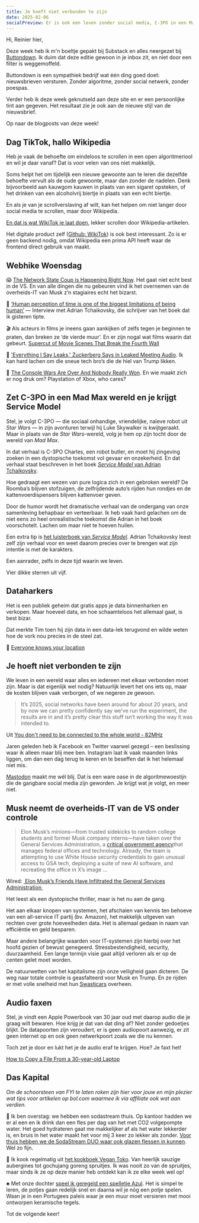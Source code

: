```yaml
---
title: Je hoeft niet verbonden te zijn
date: 2025-02-06
socialPreview: Er is ook een leven zonder social media, C-3PO in een Mad Max wereld en de schofterigheid van dataharkers.
---
```


Hi, Reinier hier,

Deze week heb ik m'n boeltje gepakt bij Substack en alles neergezet bij [Buttondown](https://buttondown.com/). Ik duim dat deze editie gewoon in je inbox zit, en niet door een filter is weggemoffeld.

Buttondown is een sympathiek bedrijf wat één ding goed doet: nieuwsbrieven versturen. Zonder algoritme, zonder social netwerk, zonder poespas.

Verder heb ik deze week geknutseld aan deze site en er een persoonlijke tint aan gegeven. Het resultaat zie je ook aan de nieuwe stijl van de nieuwsbrief.

Op naar de blogposts van deze week!

## Dag TikTok, hallo Wikipedia

Heb je vaak de behoefte om eindeloos te scrollen in een open algoritmeriool en wil je daar vanaf? Dat is voor velen van ons niet makkelijk.

Soms helpt het om tijdelijk een nieuwe gewoonte aan te leren die dezelfde behoefte vervult als de oude gewoonte, maar dan zonder de nadelen. Denk bijvoorbeeld aan kauwgom kauwen in plaats van een sigaret opsteken, of het drinken van een alcoholvrij biertje in plaats van een echt biertje.

En als je van je scrollverslaving af wilt, kan het helpen om niet langer door social media te scrollen, maar door Wikipedia.

[En dat is wat WikiTok je laat doen](https://wikitok.vercel.app/), lekker scrollen door Wikipedia-artikelen.

Het digitale product zelf ([Github: WikiTok](https://github.com/IsaacGemal/wikitok)) is ook best interessant. Zo is er geen backend nodig, omdat Wikipedia een prima API heeft waar de frontend direct gebruik van maakt.

## Webhike Woensdag

😱 [The Network State Coup is Happening Right Now](https://www.thenerdreich.com/the-network-state-coup-is-happening-right-now/). Het gaat niet echt best in de VS. En van alle dingen die nu gebeuren vind ik het overnemen van de overheids-IT van Musk z’n stagiaires echt het bizarst.

🧙 [‘Human perception of time is one of the biggest limitations of being human’](https://www.bps.org.uk/psychologist/human-perception-time-one-biggest-limitations-being-human) — Interview met Adrian Tchaikovsky, die schrijver van het boek dat ik gisteren tipte.

🎬 Als acteurs in films je ineens gaan aankijken of zelfs tegen je beginnen te praten, dan breken ze ‘de vierde muur’. En er zijn nogal wat films waarin dat gebeurt. [Supercut of Movie Scenes That Break the Fourth Wall](https://kottke.org/13/04/supercut-of-movie-scenes-that-break-the-fourth-wall)

🤡 ['Everything I Say Leaks,' Zuckerberg Says in Leaked Meeting Audio](https://www.404media.co/zuckerberg-says-everything-i-say-leaks-in-leaked-meeting-audio/). Ik kan hard lachen om die sneue tech bro’s die de hiel van Trump likken.

👾 [The Console Wars Are Over And Nobody Really Won](https://kotaku.com/console-wars-are-over-ps5-xbox-forza-switch-2-sony-1851752956). En wie maakt zich er nog druk om? Playstation of Xbox, who cares?

## Zet C-3PO in een Mad Max wereld en je krijgt Service Model

Stel, je volgt C-3PO — die sociaal onhandige, vriendelijke, naïeve robot uit *Star Wars* — in zijn avonturen terwijl hij Luke Skywalker is kwijtgeraakt. Maar in plaats van de *Star Wars*-wereld, volg je hem op zijn tocht door de wereld van *Mad Max*.

In dat verhaal is C-3PO Charles, een robot butler, en moet hij zingeving zoeken in een dystopische toekomst vol gevaar en onzekerheid. En dat verhaal staat beschreven in het boek [*Service Model* van Adrian Tchaikovsky](https://app.thestorygraph.com/books/497eb691-9889-4327-936e-65a48a04fb0c).

Hoe gedraagt een wezen van pure logica zich in een gebroken wereld? De Roomba’s blijven stofzuigen, de zelfrijdende auto’s rijden hun rondjes en de kattenvoerdispensers blijven kattenvoer geven.

Door de humor wordt het dramatische verhaal van de ondergang van onze samenleving behapbaar en verteerbaar. Ik heb vaak hard gelachen om de niet eens zo heel onrealistische toekomst die Adrian in het boek voorschotelt. Lachen om maar niet te hoeven huilen.

Een extra tip is [het luisterboek van *Service Model*](https://www.kobo.com/ie/en/audiobook/service-model-2). Adrian Tchaikovsky leest zelf zijn verhaal voor en weet daarom precies over te brengen wat zijn intentie is met de karakters.

Een aanrader, zelfs in deze tijd waarin we leven.

Vier dikke sterren uit vijf.

## Dataharkers

Het is een publiek geheim dat gratis apps je data binnenharken en verkopen. Maar hoeveel data, en hoe schaamteloos het allemaal gaat, is best bizar.

Dat merkte Tim toen hij zijn data in een data-lek terugvond en wilde weten hoe de vork nou precies in de steel zat.

🔗 [Everyone knows your location](https://timsh.org/tracking-myself-down-through-in-app-ads/)

## Je hoeft niet verbonden te zijn

We leven in een wereld waar alles en iedereen met elkaar verbonden moet zijn. Maar is dat eigenlijk wel nodig? Natuurlijk levert het ons iets op, maar de kosten blijven vaak verborgen, of we negeren ze gewoon.

> It’s 2025, social networks have been around for about 20 years, and by now we can pretty confidently say we’ve run the experiment, the results are in and it’s pretty clear this stuff isn’t working the way it was intended to.

Uit [You don't need to be connected to the whole world - 82MHz](https://82mhz.net/posts/2025/01/you-dont-need-to-be-connected-to-the-whole-world/)

Jaren geleden heb ik Facebook en Twitter vaarwel gezegd – een beslissing waar ik alleen maar blij mee ben. Instagram laat ik vaak maanden links liggen, om dan een dag terug te keren en te beseffen dat ik het helemaal niet mis.

[Mastodon](https://mastodon.nl) maakt me wél blij. Dat is een ware oase in de algoritmewoestijn die de gangbare social media zijn geworden. Je krijgt wat je volgt, en meer niet.

## Musk neemt de overheids-IT van de VS onder controle

> Elon Musk’s minions—from trusted sidekicks to random college students and former Musk company interns—have taken over the General Services Administration, a [critical government agency](https://www.wired.com/story/elon-musk-government-tech-workers-gsa-tts/)that manages federal offices and technology. Already, the team is attempting to use White House security credentials to gain unusual access to GSA tech, deploying a suite of new AI software, and recreating the office in X’s image …

Wired: [ Elon Musk’s Friends Have Infiltrated the General Services Administration ](https://www.wired.com/story/elon-musk-lackeys-general-services-administration/)

Het leest als een dystopische thriller, maar is het nu aan de gang. 

Het aan elkaar knopen van systemen, het afschalen van kennis ten behoeve van een all-service IT partij (bv. Amazon), het makkelijk uitgeven van rechten over grote hoeveelheden data. Het is allemaal gedaan in naam van efficiëntie en geld besparen. 

Maar andere belangrijke waarden voor IT-systemen zijn hierbij over het hoofd gezien of bewust genegeerd. Stressbestendigheid, security, duurzaamheid. Een lange termijn visie gaat altijd verloren als er op de centen gelet moet worden.

De natuurwetten van het kapitalisme zijn onze veiligheid gaan dicteren. De weg naar totale controle is geasfalteerd voor Musk en Trump. En ze rijden er met volle snelheid met hun [Swasticars](https://www.newsweek.com/activists-brand-tesla-vehicles-swasticar-stickers-2023645) overheen.

## Audio faxen

Stel, je vindt een Apple Powerbook van 30 jaar oud met daarop audio die je graag wilt bewaren. Hoe krijg je dat van dat ding af? Niet zonder gedoetjes blijkt. De datapoorten zijn veroudert, er is geen audiopoort aanwezig, er zit geen internet op en ook geen netwerkpoort zoals we die nu kennen.

Toch zet je door en lukt het je de audio eraf te krijgen. Hoe? Je faxt het!

[How to Copy a File From a 30-year-old Laptop](https://www.unterminated.com/random-fun/how-to-copy-a-file-from-a-30-year-old-laptop)

## Das Kapital

_Om de schoorsteen van FYI te laten roken zijn hier voor jouw en mijn plezier wat tips voor artikelen op bol.com waarmee ik via affiliate ook wat aan verdien._

🚰 Ik ben overstag: we hebben een sodastream thuis. Op kantoor hadden we er al een en ik drink dan een fles per dag van het met CO2 volgepompte water. Het goed hydrateren gaat me makkelijker af als het water lekkerder is, en bruis in het water maakt het voor mij 3 keer zo lekker als zonder. [Voor thuis hebben we de SodaStream DUO waar ook glazen flessen in kunnen](https://partner.bol.com/click/click?p=2&t=url&s=1066120&f=TXL&url=https%3A%2F%2Fwww.bol.com%2Fnl%2Fnl%2Fp%2Fsodastream-duo-zwart-incl-quick-connect-koolzuurcilinder-met-1-glazen-en-1-herbruikbare-plastic-fles%2F9300000040812379%2F&name=SodaStream%20Bruiswatertoestel%20DUO%20Starterkit%20Zwart). Wel zo fijn.

🍜 Ik kook regelmatig uit [het kookboek Vegan Toko](https://partner.bol.com/click/click?p=2&t=url&s=1066120&f=TXL&url=https%3A%2F%2Fwww.bol.com%2Fnl%2Fnl%2Fp%2Fvegan-toko%2F9300000142913477%2F&name=Vegan%20Toko%2C%20Milou%20van%20der%20Will). Van heerlijk sauzige aubergines tot gochujang goreng spruitjes. Ik was nooit zo van de spruitjes, maar sinds ik ze op deze manier heb ontdekt kan ik ze elke week wel op!

♣️ Met onze dochter [speel ik geregeld een spelletje Azul](https://partner.bol.com/click/click?p=2&t=url&s=1066120&f=TXL&url=https%3A%2F%2Fwww.bol.com%2Fnl%2Fnl%2Fp%2Fazul-bordspel%2F9200000086976904%2F&name=Next%20Move%20Games%20-%20Azul%20-%20Bordspel%20-%20Basisspel%20...). Het is simpel te leren, de potjes gaan redelijk snel en daarna wil je nóg een potje spelen. Waan je in een Portugees paleis waar je een muur moet versieren met mooi ontworpen keramische tegels.

Tot de volgende keer!
